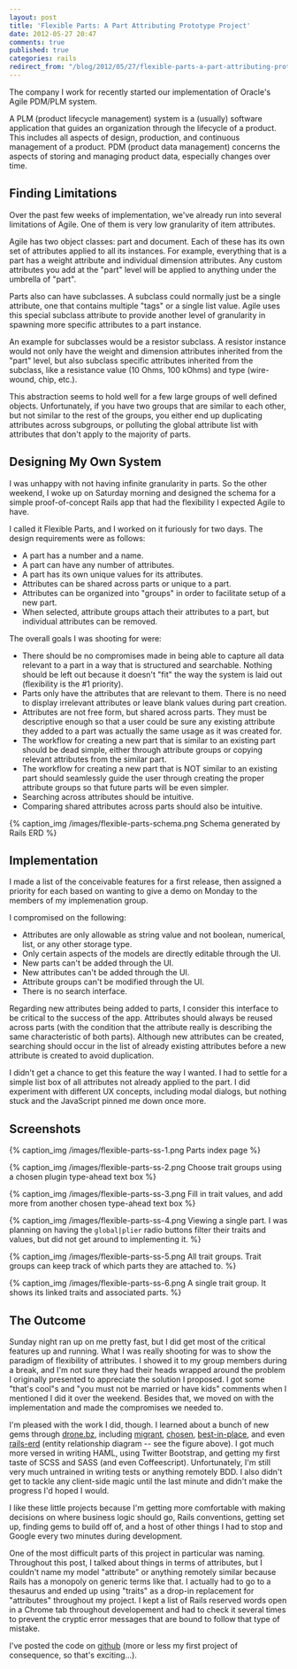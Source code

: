 ```yaml
---
layout: post
title: 'Flexible Parts: A Part Attributing Prototype Project'
date: 2012-05-27 20:47
comments: true
published: true
categories: rails
redirect_from: "/blog/2012/05/27/flexible-parts-a-part-attributing-prototype-project"
---
```


The company I work for recently started our implementation of Oracle's Agile PDM/PLM system.

A PLM (product lifecycle management) system is a (usually) software application that guides an organization through the lifecycle of a product. This includes all aspects of design, production, and continuous management of a product. PDM (product data management) concerns the aspects of storing and managing product data, especially changes over time.

## Finding Limitations

Over the past few weeks of implementation, we've already run into several limitations of Agile. One of them is very low granularity of item attributes.

Agile has two object classes: part and document. Each of these has its own set of attributes applied to all its instances. For example, everything that is a part has a weight attribute and individual dimension attributes. Any custom attributes you add at the "part" level will be applied to anything under the umbrella of "part".

Parts also can have subclasses. A subclass could normally just be a single attribute, one that contains multiple "tags" or a single list value. Agile uses this special subclass attribute to provide another level of granularity in spawning more specific attributes to a part instance. 

An example for subclasses would be a resistor subclass. A resistor instance would not only have the weight and dimension attributes inherited from the "part" level, but also subclass specific attributes inherited from the subclass, like a resistance value (10 Ohms, 100 kOhms) and type (wire-wound, chip, etc.).

This abstraction seems to hold well for a few large groups of well defined objects. Unfortunately, if you have two groups that are similar to each other, but not similar to the rest of the groups, you either end up duplicating attributes across subgroups, or polluting the global attribute list with attributes that don't apply to the majority of parts.

## Designing My Own System

I was unhappy with not having infinite granularity in parts. So the other weekend, I woke up on Saturday morning and designed the schema for a simple proof-of-concept Rails app that had the flexibility I expected Agile to have.

I called it Flexible Parts, and I worked on it furiously for two days. The design requirements were as follows:

* A part has a number and a name.
* A part can have any number of attributes.
* A part has its own unique values for its attributes.
* Attributes can be shared across parts or unique to a part.
* Attributes can be organized into "groups" in order to facilitate setup of a new part.
* When selected, attribute groups attach their attributes to a part, but individual attributes can be removed.

The overall goals I was shooting for were:

* There should be no compromises made in being able to capture all data relevant to a part in a way that is structured and searchable. Nothing should be left out because it doesn't "fit" the way the system is laid out (flexibility is the #1 priority).
* Parts only have the attributes that are relevant to them. There is no need to display irrelevant attributes or leave blank values during part creation.
* Attributes are not free form, but shared across parts. They must be descriptive enough so that a user could be sure any existing attribute they added to a part was actually the same usage as it was created for.
* The workflow for creating a new part that is similar to an existing part should be dead simple, either through attribute groups or copying relevant attributes from the similar part.
* The workflow for creating a new part that is NOT similar to an existing part should seamlessly guide the user through creating the proper attribute groups so that future parts will be even simpler.
* Searching across attributes should be intuitive.
* Comparing shared attributes across parts should also be intuitive.

{% caption_img /images/flexible-parts-schema.png Schema generated by Rails ERD %}

## Implementation

I made a list of the conceivable features for a first release, then assigned a priority for each based on wanting to give a demo on Monday to the members of my implemenation group.

I compromised on the following: 

* Attributes are only allowable as string value and not boolean, numerical, list, or any other storage type.
* Only certain aspects of the models are directly editable through the UI.
* New parts can't be added through the UI.
* New attributes can't be added through the UI.
* Attribute groups can't be modified through the UI.
* There is no search interface.

Regarding new attributes being added to parts, I consider this interface to be critical to the success of the app. Attributes should always be reused across parts (with the condition that the attribute really is describing the same characteristic of both parts). Although new attributes can be created, searching should occur in the list of already existing attributes before a new attribute is created to avoid duplication.

I didn't get a chance to get this feature the way I wanted. I had to settle for a simple list box of all attributes not already applied to the part. I did experiment with different UX concepts, including modal dialogs, but nothing stuck and the JavaScript pinned me down once more.

## Screenshots

{% caption_img /images/flexible-parts-ss-1.png Parts index page %}

{% caption_img /images/flexible-parts-ss-2.png Choose trait groups using a chosen plugin type-ahead text box %}

{% caption_img /images/flexible-parts-ss-3.png Fill in trait values, and add more from another chosen type-ahead text box %}

{% caption_img /images/flexible-parts-ss-4.png Viewing a single part. I was planning on having the `global|plier` radio buttons filter their traits and values, but did not get around to implementing it. %}

{% caption_img /images/flexible-parts-ss-5.png All trait groups. Trait groups can keep track of which parts they are attached to. %}

{% caption_img /images/flexible-parts-ss-6.png A single trait group. It shows its linked traits and associated parts. %}

## The Outcome

Sunday night ran up on me pretty fast, but I did get most of the critical features up and running. What I was really shooting for was to show the paradigm of flexibility of attributes. I showed it to my group members during a break, and I'm not sure they had their heads wrapped around the problem I originally presented to appreciate the solution I proposed. I got some "that's cool"s and "you must not be married or have kids" comments when I mentioned I did it over the weekend. Besides that, we moved on with the implementation and made the compromises we needed to.

I'm pleased with the work I did, though. I learned about a bunch of new gems through [drone.bz](http://drone.bz), including [migrant](https://github.com/pascalh1011/migrant), [chosen](https://github.com/tsechingho/chosen-rails), [best-in-place](https://github.com/bernat/best_in_place), and even [rails-erd](http://rails-erd.rubyforge.org/) (entity relationship diagram -- see the figure above). I got much more versed in writing HAML, using Twitter Bootstrap, and getting my first taste of SCSS and SASS (and even Coffeescript). Unfortunately, I'm still very much untrained in writing tests or anything remotely BDD. I also didn't get to tackle any client-side magic until the last minute and didn't make the progress I'd hoped I would.

I like these little projects because I'm getting more comfortable with making decisions on where business logic should go, Rails conventions, getting set up, finding gems to build off of, and a host of other things I had to stop and Google every two minutes during development. 

One of the most difficult parts of this project in particular was naming. Throughout this post, I talked about things in terms of attributes, but I couldn't name my model "attribute" or anything remotely similar because Rails has a monopoly on generic terms like that. I actually had to go to a thesaurus and ended up using "traits" as a drop-in replacement for "attributes" throughout my project. I kept a list of Rails reserved words open in a Chrome tab throughout developement and had to check it several times to prevent the cryptic error messages that are bound to follow that type of mistake.

I've posted the code on [github](https://github.com/twocentstudios/flexibleparts) (more or less my first project of consequence, so that's exciting…).